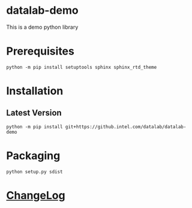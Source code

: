 # datalab-demo
This is a demo python library

# Prerequisites

```buildoutcfg
python -m pip install setuptools sphinx sphinx_rtd_theme
```

# Installation

## Latest Version

```buildoutcfg
python -m pip install git+https://github.intel.com/datalab/datalab-demo
```

# Packaging

```buildoutcfg
python setup.py sdist
```

# [ChangeLog](CHANGELOG.md)